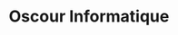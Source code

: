---
title: "Oscour Informatique"
url: /saint-pons-de-thomieres/oscour-informatique/
shop: Computer
---